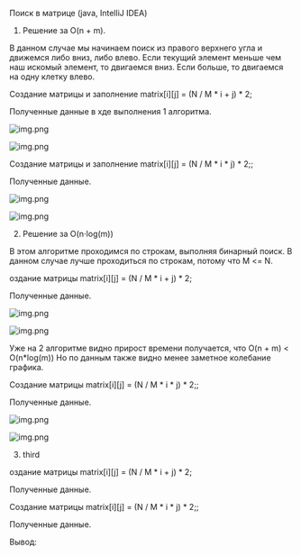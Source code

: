 Поиск в матрице (java, IntelliJ IDEA)
1) Решение за O(n + m).

В данном случае мы начинаем поиск из правого верхнего угла и движемся либо вниз, либо влево. Если текущий элемент меньше чем наш искомый элемент, то двигаемся вниз. Если больше, то двигаемся на одну клетку влево.

Создание матрицы и заполнение matrix[i][j] = (N / M * i + j) * 2;

Полученные данные в хде выполнения 1 алгоритма.

![img.png](Photo/img3.png)

![img.png](Photo/img2.png)

Создание матрицы и заполнение matrix[i][j] = (N / M * i * j) * 2;;

Полученные данные.

![img.png](Photo/img6.png)

![img.png](Photo/img7.png)


2) Решение за O(n⋅log(m))

В этом алгоритме проходимся по строкам, выполняя бинарный поиск. В данном случае лучше проходиться по строкам, потому что M <= N.

оздание матрицы matrix[i][j] = (N / M * i + j) * 2;

Полученные данные.

![img.png](Photo/img4.png)

![img.png](Photo/img5.png)

Уже на 2 алгоритме видно прирост времени получается, что O(n + m) < O(n*log(m))
Но по данным также видно менее заметное колебание графика.

Создание матрицы matrix[i][j] = (N / M * i * j) * 2;;

Полученные данные.

![img.png](Photo/img8.png)

![img.png](Photo/img9.png)

3) third

оздание матрицы matrix[i][j] = (N / M * i + j) * 2;

Полученные данные.


Создание матрицы matrix[i][j] = (N / M * i * j) * 2;;

Полученные данные.

Вывод: